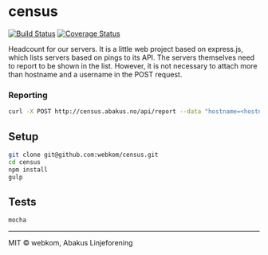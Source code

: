 # census
[![Build Status](https://travis-ci.org/webkom/census.svg)](https://travis-ci.org/webkom/census) [![Coverage Status](https://coveralls.io/repos/webkom/census/badge.png?branch=master)](https://coveralls.io/r/webkom/census?branch=master)

Headcount for our servers. It is a little web project based on express.js, which
lists servers based on pings to its API. The servers themselves need to report
to be shown in the list. However, it is not necessary to attach more than hostname
and a username in the POST request.

### Reporting
```bash
curl -X POST http://census.abakus.no/api/report --data "hostname=<hostname>&username=<username>"
```

## Setup
```bash
git clone git@github.com:webkom/census.git
cd census
npm install
gulp
```

## Tests
```bash
mocha
```

--------
MIT © webkom, Abakus Linjeforening

